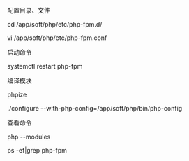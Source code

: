 配置目录、文件

cd /app/soft/php/etc/php-fpm.d/



vi /app/soft/php/etc/php-fpm.conf

启动命令

systemctl restart php-fpm

编译模块

phpize

./configure --with-php-config=/app/soft/php/bin/php-config



查看命令

php --modules

ps -ef\|grep php-fpm

